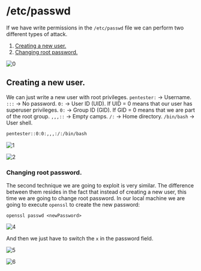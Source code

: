# /etc/passwd
If we have write permissions in the `/etc/passwd` file we can perform two different types of attack.
1. [Creating a new user.](#creating-a-new-user)
2. [Changing root password.](#changing-root-password)



![0](https://github.com/PentesterArchive/Privilege-Escalation/assets/161533623/4f6daac4-2309-42c9-a56c-659b7b8e4ee7)


## Creating a new user. 
We can just write a new user with root privileges.
`pentester:` -> Username.
`:::` -> No password.
`0:` -> User ID (UID). If UID = 0 means that our user has superuser privileges.
`0:` -> Group ID (GID). If GID = 0 means that we are part of the root group.
`,,,::` -> Empty camps.
`/:` -> Home directory.
`/bin/bash` -> User shell.
```bash
pentester::0:0:,,,:/:/bin/bash
```



![1](https://github.com/PentesterArchive/Privilege-Escalation/assets/161533623/2fac5e71-2c05-43f3-b1ad-8ae80b4cbdf0)


![2](https://github.com/PentesterArchive/Privilege-Escalation/assets/161533623/44e76eb7-0475-48a7-870f-20266e2fa59f)




### Changing root password.
The second technique we are going to exploit is very similar. The difference between them resides in the fact that instead of creating a new user, this time we are going to change root password. 
In our local machine we are going to execute `openssl` to create the new password:
```
openssl passwd <newPassword>
```
![4](https://github.com/PentesterArchive/Privilege-Escalation/assets/161533623/38d831ea-b1bc-42a6-8896-3756da2ca869)



And then we just have to switch the `x` in the password field.

![5](https://github.com/PentesterArchive/Privilege-Escalation/assets/161533623/b2f4fe37-8f7b-42c4-a4fc-cb81b1898e17)


![6](https://github.com/PentesterArchive/Privilege-Escalation/assets/161533623/4187491e-310e-4652-b2c7-65c03303042b)


